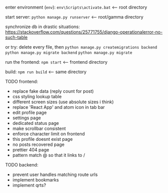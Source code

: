 enter environment (`env`):
`env\Scripts\activate.bat` <-- root directory

start server:
`python manage.py runserver` <-- root/gamma directory

synchronize db in drastic situations:
https://stackoverflow.com/questions/25771755/django-operationalerror-no-such-table

or try:
delete every file, then
`python manage.py createmigrations backend`
`python manage.py migrate backend`
`python manage.py migrate`

run the frontend:
`npm start` <-- frontend directory

build:
`npm run build` <-- same directory

TODO frontend:

- replace fake data (reply count for post)
- css styling lookup table
- different screen sizes (use absolute sizes i think)
- replace 'React App' and atom icon in tab bar
- edit profile page
- settings page
- dedicated status page
- make scrollbar consistent
- enforce character limit on frontend
- this profile doesnt exist page
- no posts recovered page
- prettier 404 page
- pattern match @<username> so that it links to /<username>

TODO backend:

- prevent user handles matching route urls
- implement bookmarks
- implement qrts?
